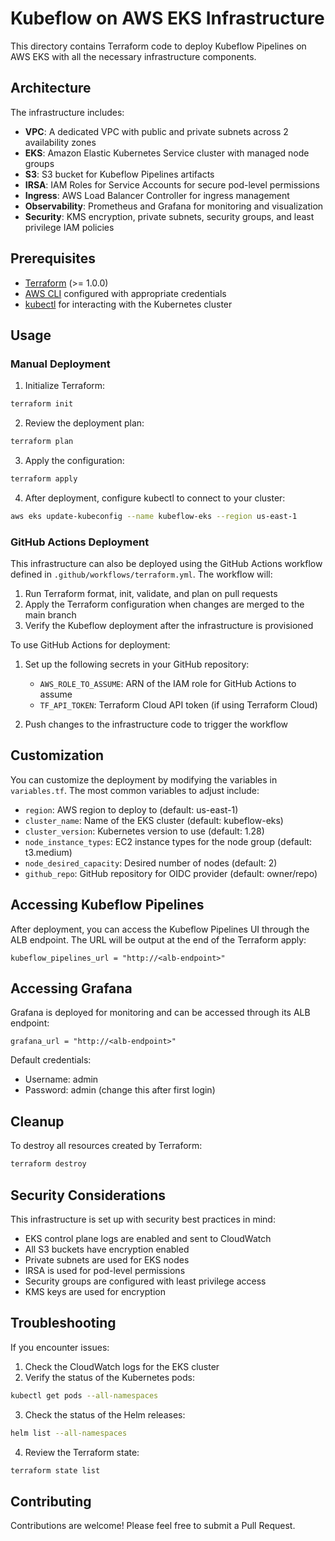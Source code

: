 # Kubeflow on AWS EKS Infrastructure

This directory contains Terraform code to deploy Kubeflow Pipelines on AWS EKS with all the necessary infrastructure components.

## Architecture

The infrastructure includes:

- **VPC**: A dedicated VPC with public and private subnets across 2 availability zones
- **EKS**: Amazon Elastic Kubernetes Service cluster with managed node groups
- **S3**: S3 bucket for Kubeflow Pipelines artifacts
- **IRSA**: IAM Roles for Service Accounts for secure pod-level permissions
- **Ingress**: AWS Load Balancer Controller for ingress management
- **Observability**: Prometheus and Grafana for monitoring and visualization
- **Security**: KMS encryption, private subnets, security groups, and least privilege IAM policies

## Prerequisites

- [Terraform](https://www.terraform.io/downloads.html) (>= 1.0.0)
- [AWS CLI](https://aws.amazon.com/cli/) configured with appropriate credentials
- [kubectl](https://kubernetes.io/docs/tasks/tools/install-kubectl/) for interacting with the Kubernetes cluster

## Usage

### Manual Deployment

1. Initialize Terraform:

```bash
terraform init
```

2. Review the deployment plan:

```bash
terraform plan
```

3. Apply the configuration:

```bash
terraform apply
```

4. After deployment, configure kubectl to connect to your cluster:

```bash
aws eks update-kubeconfig --name kubeflow-eks --region us-east-1
```

### GitHub Actions Deployment

This infrastructure can also be deployed using the GitHub Actions workflow defined in `.github/workflows/terraform.yml`. The workflow will:

1. Run Terraform format, init, validate, and plan on pull requests
2. Apply the Terraform configuration when changes are merged to the main branch
3. Verify the Kubeflow deployment after the infrastructure is provisioned

To use GitHub Actions for deployment:

1. Set up the following secrets in your GitHub repository:

   - `AWS_ROLE_TO_ASSUME`: ARN of the IAM role for GitHub Actions to assume
   - `TF_API_TOKEN`: Terraform Cloud API token (if using Terraform Cloud)

2. Push changes to the infrastructure code to trigger the workflow

## Customization

You can customize the deployment by modifying the variables in `variables.tf`. The most common variables to adjust include:

- `region`: AWS region to deploy to (default: us-east-1)
- `cluster_name`: Name of the EKS cluster (default: kubeflow-eks)
- `cluster_version`: Kubernetes version to use (default: 1.28)
- `node_instance_types`: EC2 instance types for the node group (default: t3.medium)
- `node_desired_capacity`: Desired number of nodes (default: 2)
- `github_repo`: GitHub repository for OIDC provider (default: owner/repo)

## Accessing Kubeflow Pipelines

After deployment, you can access the Kubeflow Pipelines UI through the ALB endpoint. The URL will be output at the end of the Terraform apply:

```
kubeflow_pipelines_url = "http://<alb-endpoint>"
```

## Accessing Grafana

Grafana is deployed for monitoring and can be accessed through its ALB endpoint:

```
grafana_url = "http://<alb-endpoint>"
```

Default credentials:

- Username: admin
- Password: admin (change this after first login)

## Cleanup

To destroy all resources created by Terraform:

```bash
terraform destroy
```

## Security Considerations

This infrastructure is set up with security best practices in mind:

- EKS control plane logs are enabled and sent to CloudWatch
- All S3 buckets have encryption enabled
- Private subnets are used for EKS nodes
- IRSA is used for pod-level permissions
- Security groups are configured with least privilege access
- KMS keys are used for encryption

## Troubleshooting

If you encounter issues:

1. Check the CloudWatch logs for the EKS cluster
2. Verify the status of the Kubernetes pods:

```bash
kubectl get pods --all-namespaces
```

3. Check the status of the Helm releases:

```bash
helm list --all-namespaces
```

4. Review the Terraform state:

```bash
terraform state list
```

## Contributing

Contributions are welcome! Please feel free to submit a Pull Request.
